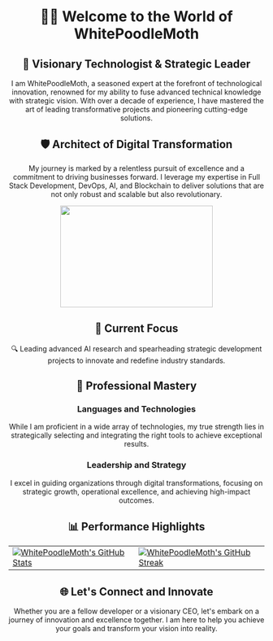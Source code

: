 <div align="center">

# 👋🏻 Welcome to the World of WhitePoodleMoth

## 🚀 Visionary Technologist & Strategic Leader

I am WhitePoodleMoth, a seasoned expert at the forefront of technological innovation, renowned for my ability to fuse advanced technical knowledge with strategic vision. With over a decade of experience, I have mastered the art of leading transformative projects and pioneering cutting-edge solutions.

## 🛡️ Architect of Digital Transformation

My journey is marked by a relentless pursuit of excellence and a commitment to driving businesses forward. I leverage my expertise in Full Stack Development, DevOps, AI, and Blockchain to deliver solutions that are not only robust and scalable but also revolutionary.

<p align="center">
  <img src="https://media.giphy.com/media/WUlplcMpOCEmTGBtBW/giphy.gif" width="300" height="200">
</p>

## 🎯 Current Focus

🔍 Leading advanced AI research and spearheading strategic development projects to innovate and redefine industry standards.

## 💼 Professional Mastery

### **Languages and Technologies**

While I am proficient in a wide array of technologies, my true strength lies in strategically selecting and integrating the right tools to achieve exceptional results.

### **Leadership and Strategy**

I excel in guiding organizations through digital transformations, focusing on strategic growth, operational excellence, and achieving high-impact outcomes.

## 📊 Performance Highlights

<p align="center">
  <table>
    <tr>
      <td>
        <a href="https://github.com/WhitePoodleMoth">
          <img src="https://github-readme-stats.vercel.app/api?username=WhitePoodleMoth&show_icons=true&theme=vision-friendly-dark" alt="WhitePoodleMoth's GitHub Stats" />
        </a>
      </td>
      <td>
        <a href="https://github.com/WhitePoodleMoth">
          <img src="https://github-readme-streak-stats.herokuapp.com/?user=WhitePoodleMoth&theme=vision-friendly-dark" alt="WhitePoodleMoth's GitHub Streak" />
        </a>
      </td>
    </tr>
  </table>
</p>

## 🌐 Let's Connect and Innovate

Whether you are a fellow developer or a visionary CEO, let's embark on a journey of innovation and excellence together. I am here to help you achieve your goals and transform your vision into reality.

</div>
